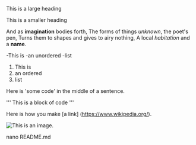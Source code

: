 This is a large heading

This is a smaller heading

And as **imagination** bodies forth,
The forms of things *unknown*, the poet's pen,
Turns them to shapes and gives to airy nothing,
A local *habitation* and a **name**.

-This is 
-an unordered
-list

1. This is
2. an ordered
3. list

Here is 'some code' in the middle of a sentence.

'''
This is
a block 
of code
'''

Here is how you make [a link] (https://www.wikipedia.org/).

![This is an image.](https://github.com/yihui/xaringan/releases/download/v0.0.2/karl-moustache.jpg)

nano README.md

